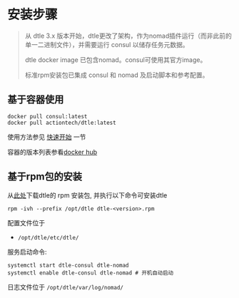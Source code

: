 # 安装步骤

> 从 dtle 3.x 版本开始，dtle更改了架构，作为nomad插件运行（而非此前的单一二进制文件），并需要运行 consul 以储存任务元数据。
>
> dtle docker image 已包含nomad。consul可使用其官方image。
>
> 标准rpm安装包已集成 consul 和 nomad 及启动脚本和参考配置。

## 基于容器使用

```
docker pull consul:latest
docker pull actiontech/dtle:latest
```

使用方法参见 [快速开始](../2/2.0_mysql_replication_1_1.md) 一节

容器的版本列表参看[docker hub](https://hub.docker.com/r/actiontech/dtle/tags/)

## 基于rpm包的安装

从[此处](https://github.com/actiontech/dtle/releases)下载dtle的 rpm 安装包, 并执行以下命令可安装dtle

```
rpm -ivh --prefix /opt/dtle dtle-<version>.rpm
```

配置文件位于
- `/opt/dtle/etc/dtle/`

服务启动命令: 

```
systemctl start dtle-consul dtle-nomad
systemctl enable dtle-consul dtle-nomad # 开机自动启动 
```

日志文件位于 `/opt/dtle/var/log/nomad/`
